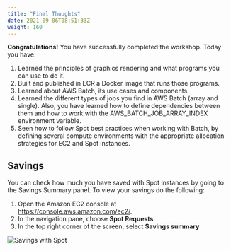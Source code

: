 ```yaml
---
title: "Final Thoughts"
date: 2021-09-06T08:51:33Z
weight: 160
---
```


**Congratulations!** You have successfully completed the workshop. Today you have:

1. Learned the principles of graphics rendering and what programs you can use to do it.
2. Built and published in ECR a Docker image that runs those programs.
3. Learned about AWS Batch, its use cases and components.
4. Learned the different types of jobs you find in AWS Batch (array and single). Also, you have learned how to define dependencies between them and how to work with the AWS_BATCH_JOB_ARRAY_INDEX environment variable.
5. Seen how to follow Spot best practices when working with Batch, by defining several compute environments with the appropriate allocation strategies for EC2 and Spot instances.

## Savings

You can check how much you have saved with Spot instances by going to the Savings Summary panel. To view your savings do the following:

1. Open the Amazon EC2 console at <https://console.aws.amazon.com/ec2/>.
2. In the navigation pane, choose **Spot Requests**.
3. In the top right corner of the screen, select **Savings summary**

![Savings with Spot](/images/rendering-with-batch/savings.png)
